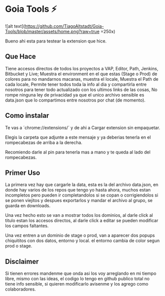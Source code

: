 # Goia Tools ⚡
![alt text](https://github.com/TiagoAltstadt/Goia-Tools/blob/master/assets/home.png?raw=true =250x)

Bueno ahi esta para testear la extension que hice.

## Que Hace

Tiene accesos directos de todos los proyectos a VAP, Editor, Path, Jenkins, Bitbucket y Live; Muestra el environment en el que estas (Stage o Prod) de colores para no mandarnos macanas, muestra el locale, Muestra el Path de cada locale, Permite tener todos toda la info al dia y compartirla entre nosotros para tener todo actualizado con los ultimos links de las cosas, No rompe ninguna ley de privacidad ya que el unico archivo sensible es data.json que lo compartimos entre nosotros por chat (de momento).

## Como instalar

Te vas a  ´chrome://extensions/´  y de ahi a Cargar extension sin empaquetar.

Elegis la carpeta que adjunte a este mensaje y ya deberias tenerla en el rompecabezas de arriba a la derecha.

Recomiendo darle al pin para tenerla mas a mano y te queda al lado del rompecabezas.

## Primer Uso

La primera vez hay que cargarle la data, esta es la del archivo data.json, en donde hay varios de los repos que tengo yo hasta ahora, muchos estan incompletos pero pueden ir completandolos si se copan o corrigiendolos si se ponen viejitos y despues exportarlos y mandar el archivo al grupo, se guarda en downloads.

Una vez hecho esto se van a mostrar todos los dominios, al darle click al titulo estan los accesos directos, al darle click a editar se pueden modificar los campos faltantes.

Una vez entren a un dominio de stage o prod, van a aparecer dos popups chiquititos con dos datos, entorno y local. el entorno cambia de color segun prod o stage.


## Disclaimer
Si tienen errores mandenme que onda asi los voy arreglando en mi tiempo libre, mismo con las ideas, el codigo lo tengo en github publico total no tiene info sensible, si quieren modificarlo avisenme y los agrego como colaboradores. 
